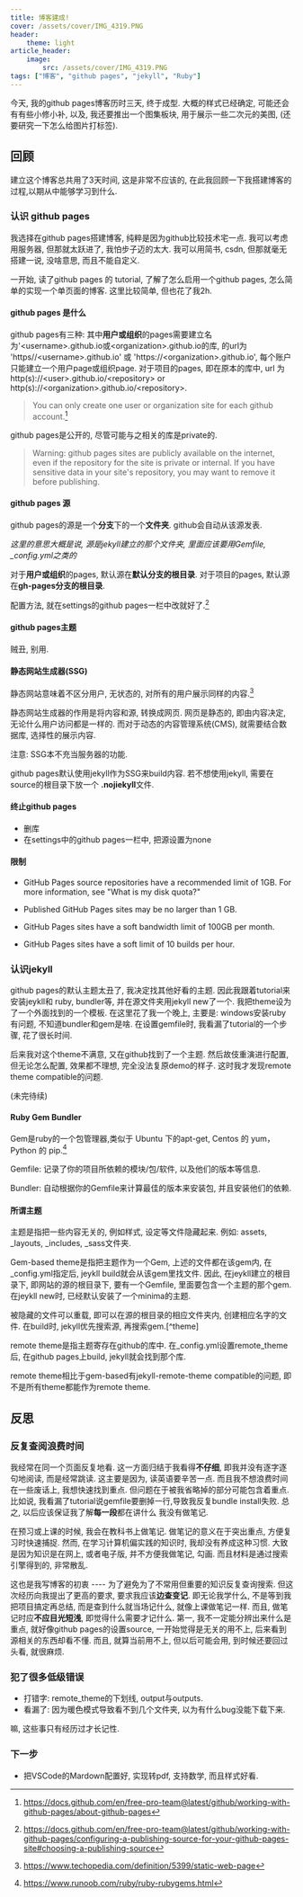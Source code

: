 ```yaml
---
title: 博客建成!
cover: /assets/cover/IMG_4319.PNG
header:
    theme: light
article_header:
    image:
        src: /assets/cover/IMG_4319.PNG
tags: ["博客", "github pages", "jekyll", "Ruby"] 
---
```

今天, 我的github pages博客历时三天, 终于成型. 大概的样式已经确定, 可能还会有有些小修小补, 以及, 我还要推出一个图集板块, 用于展示一些二次元的美图, (还要研究一下怎么给图片打标签).

## 回顾
建立这个博客总共用了3天时间, 这是非常不应该的, 在此我回顾一下我搭建博客的过程,以期从中能够学习到什么.

### 认识 github pages
我选择在github pages搭建博客, 纯粹是因为github比较技术宅一点. 我可以考虑用服务器, 但那就太跃进了, 我怕步子迈的太大. 我可以用简书, csdn, 但那就毫无搭建一说, 没啥意思, 而且不能自定义.

一开始, 读了github pages 的 tutorial, 了解了怎么启用一个github pages, 怎么简单的实现一个单页面的博客. 这里比较简单, 但也花了我2h.

#### github pages 是什么
github pages有三种: 其中**用户或组织**的pages需要建立名为'\<username\>.github.io或\<organization\>.github.io的库, 的url为 'https//\<username\>.github.io' 或 'https://\<organization\>.github.io', 每个账户只能建立一个用户page或组织page. 对于项目的pages, 即在原本的库中, url 为http(s)://\<user\>.github.io/\<repository\> or http(s)://\<organization\>.github.io/\<repository\>.
> You can only create one user or organization site for each github 
account.[^aboutgp]

[^aboutgp]:<https://docs.github.com/en/free-pro-team@latest/github/working-with-github-pages/about-github-pages>

github pages是公开的, 尽管可能与之相关的库是private的.
> Warning: github pages sites are publicly available on the internet, even if the repository for the site is private or internal. If you have sensitive data in your site's repository, you may want to remove it before publishing.


#### github pages 源
github pages的源是一个**分支**下的一个**文件夹**. github会自动从该源发表. 

*这里的意思大概是说, 源是jekyll建立的那个文件夹, 里面应该要用Gemfile, _config.yml之类的*

对于**用户或组织**的pages, 默认源在**默认分支的根目录**. 对于项目的pages, 默认源在**gh-pages分支的根目录**.

配置方法, 就在settings的github pages一栏中改就好了.[^gh-source]

[^gh-source]:<https://docs.github.com/en/free-pro-team@latest/github/working-with-github-pages/configuring-a-publishing-source-for-your-github-pages-site#choosing-a-publishing-source>

#### github pages主题
贼丑, 别用.

#### 静态网站生成器(SSG)
静态网站意味着不区分用户, 无状态的, 对所有的用户展示同样的内容.[^staticwp]

[^staticwp]:<https://www.techopedia.com/definition/5399/static-web-page>

静态网站生成器的作用是将内容和源, 转换成网页. 网页是静态的, 即由内容决定, 无论什么用户访问都是一样的. 而对于动态的内容管理系统(CMS), 就需要结合数据库, 选择性的展示内容.

注意: SSG本不充当服务器的功能.

github pages默认使用jekyll作为SSG来build内容. 若不想使用jekyll, 需要在source的根目录下放一个 **.nojiekyll**文件.

#### 终止github pages
- 删库
- 在settings中的github pages一栏中, 把源设置为none

#### 限制
- GitHub Pages source repositories have a recommended limit of 1GB. For more information, see "What is my disk quota?"

- Published GitHub Pages sites may be no larger than 1 GB.

- GitHub Pages sites have a soft bandwidth limit of 100GB per month.

- GitHub Pages sites have a soft limit of 10 builds per hour.

### 认识jekyll
github pages的默认主题太丑了, 我决定找其他好看的主题. 因此我跟着tutorial来安装jeykll和 ruby, bundler等, 并在源文件夹用jekyll new了一个. 我把theme设为了一个外面找到的一个模板. 在这里花了我一个晚上, 主要是: windows安装ruby有问题, 不知道bundler和gem是啥. 在设置gemfile时, 我看漏了tutorial的一个步骤, 花了很长时间.

后来我对这个theme不满意, 又在github找到了一个主题. 然后故伎重演进行配置, 但无论怎么配置, 效果都不理想, 完全没法复原demo的样子. 这时我才发现remote theme compatible的问题.

(未完待续)

#### Ruby Gem Bundler
Gem是ruby的一个包管理器,类似于 Ubuntu 下的apt-get, Centos 的 yum，Python 的 pip.[^gem]

Gemfile: 记录了你的项目所依赖的模块/包/软件, 以及他们的版本等信息.

Bundler: 自动根据你的Gemfile来计算最佳的版本来安装包, 并且安装他们的依赖.

[^gem]:<https://www.runoob.com/ruby/ruby-rubygems.html>


#### 所谓主题
主题是指把一些内容无关的, 例如样式, 设定等文件隐藏起来. 例如: assets, _layouts, _includes, _sass文件夹.

Gem-based theme是指把主题作为一个Gem, 上述的文件都在该gem内, 在_config.yml指定后, jeykll build就会从该gem里找文件. 因此, 在jeykll建立的根目录下, 即网站的源的根目录下, 要有一个Gemfile, 里面要包含一个主题的那个gem. 在jeykll new时, 已经默认安装了一个minima的主题.

被隐藏的文件可以重载, 即可以在源的根目录的相应文件夹内, 创建相应名字的文件. 在build时, jekyll优先搜索源, 再搜索gem.[^theme]

[^themem]:<https://jekyllrb.com/docs/themes/>

remote theme是指主题寄存在github的库中. 在_config.yml设置remote_theme后, 在github pages上build, jekyll就会找到那个库.

remote theme相比于gem-based有jekyll-remote-theme compatible的问题, 即不是所有theme都能作为remote theme.

## 反思
### 反复查阅浪费时间
我经常在同一个页面反复地看. 这一方面归结于我看得**不仔细**, 即我并没有逐字逐句地阅读, 而是经常跳读. 这主要是因为, 读英语要辛苦一点. 而且我不想浪费时间在一些废话上, 我想快速找到重点. 但问题在于被我省略掉的部分可能包含着重点. 比如说, 我看漏了tutorial说gemfile要删掉一行,导致我反复bundle install失败. 总之, 以后应该保证我了解**每一段**都在讲什么
我没有做笔记. 

在预习或上课的时候, 我会在教科书上做笔记. 做笔记的意义在于突出重点, 方便复习时快速捕捉. 然而, 在学习计算机偏实践的知识时, 我却没有养成这种习惯. 大致是因为知识是在网上, 或者电子版, 并不方便我做笔记, 勾画. 而且材料是通过搜索引擎得到的, 非常散乱. 

这也是我写博客的初衷 ---- 为了避免为了不常用但重要的知识反复查询搜索. 但这次经历向我提出了更高的要求, 要求我应该**边查变记**. 即无论我学什么, 不是等到我把项目搞定再总结, 而是查到什么就当场记什么, 就像上课做笔记一样. 而且, 做笔记时应**不应目光短浅**, 即觉得什么需要才记什么. 第一, 我不一定能分辨出来什么是重点, 就好像github pages的设置source, 一开始觉得是无关的用不上, 后来看到源相关的东西却看不懂. 而且, 就算当前用不上, 但以后可能会用, 到时候还要回过头看, 就很麻烦.

### 犯了很多低级错误
- 打错字: remote_theme的下划线, output与outputs.
- 看漏了: 因为暖色模式导致看不到几个文件夹, 以为有什么bug没能下载下来.

嘛, 这些事只有经历过才长记性.

### 下一步
- 把VSCode的Mardown配置好, 实现转pdf, 支持数学, 而且样式好看.
